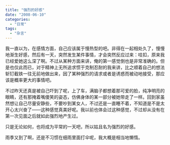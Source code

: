 ```yaml
---
title: "强烈的好感"
date: "2008-06-10"
categories: 
  - "日常"
tags: 
  - "杂言"
---
```


我一直以为，在感情方面，自己应该属于慢热型的吧。非得在一起相处久了，慢慢地渐生好感，然后有一天，突然发生某件事情，才会突然反应过来：哇扣，原来我已经爱她这么深了啊。不过从某种方面来讲，俺的第一感觉倒也是非常准确的。但是也仅此而已，对于精神上无所追求惯于克制忍耐的我来讲，比之顺着自己的想法斩钉截铁一往无前地做出来，因了某种强烈的请求或者是诱惑而被动地接受，那应该是概率更大的事情吧。

不过昨天还真是被自己吓到了呢，上了车，满脑子都想着那可爱的脸，纯净明亮的眼睛，还有那掩着嘴傻笑的姿态，仿佛身体的某一部分被她带走了一样。回到家虽然想让自己尽量安静些，不要吵到某女人，不过还是一直睡不着，不知道是不是太开心太兴奋了——这种感觉真美好呢。我以前也体会过这种感觉，不过却从没有在第一次见面之后就如此强烈地产生过。

只是无论如何，也将成为平常的一天吧，所以姑且名为强烈的好感。

雨季又到了啊，还是不习惯在细雨里面打伞呢，我大概是相当地懒惰。
